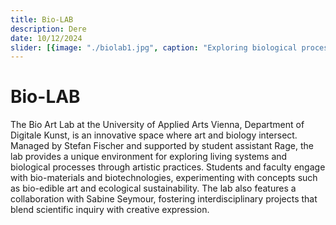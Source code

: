 ```yaml
---
title: Bio-LAB
description: Dere
date: 10/12/2024
slider: [{image: "./biolab1.jpg", caption: "Exploring biological processes ..."},{image: "./biolab2.jpg",caption: "... through artistic practices."},]
---
```

# Bio-LAB 

The Bio Art Lab at the University of Applied Arts Vienna, Department of Digitale Kunst, is an innovative space where art and biology intersect. Managed by Stefan Fischer and supported by student assistant Rage, the lab provides a unique environment for exploring living systems and biological processes through artistic practices. Students and faculty engage with bio-materials and biotechnologies, experimenting with concepts such as bio-edible art and ecological sustainability. The lab also features a collaboration with Sabine Seymour, fostering interdisciplinary projects that blend scientific inquiry with creative expression.

